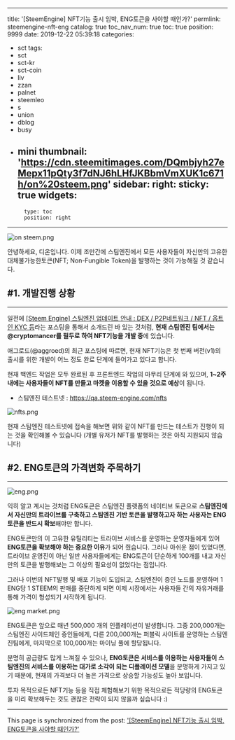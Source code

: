 
---
title: '[SteemEngine] NFT기능 출시 임박, ENG토큰을 사야할 때인가?'
permlink: steemengine-nft-eng
catalog: true
toc_nav_num: true
toc: true
position: 9999
date: 2019-12-22 05:39:18
categories:
- sct
tags:
- sct
- sct-kr
- sct-coin
- liv
- zzan
- palnet
- steemleo
- s
- union
- dblog
- busy
- mini
thumbnail: 'https://cdn.steemitimages.com/DQmbjyh27eMepx11pQty3f7dNJ6hLHfJKBbmVmXUK1c671h/on%20steem.png'
sidebar:
    right:
        sticky: true
widgets:
    -
        type: toc
        position: right
---


![on steem.png](https://cdn.steemitimages.com/DQmbjyh27eMepx11pQty3f7dNJ6hLHfJKBbmVmXUK1c671h/on%20steem.png)

안녕하세요, 디온입니다. 이제 조만간에 스팀엔진에서 모든 사용자들이 자신만의 고유한 대체불가능한토큰(NFT; Non-Fungible Token)을 발행하는 것이 가능해질 것 같습니다.

## #1. 개발진행 상황
---

일전에 [[Steem Engine] 스팀엔진 업데이트 안내 : DEX / P2P네트워크 / NFT / 옵트인 KYC 등](https://www.steemcoinpan.com/sct/@donekim/steem-engine-dex-p2p-nft-kyc)라는 포스팅을 통해서 소개드린 바 있는 것처럼, **현재 스팀엔진 팀에서는 @cryptomancer를 필두로 하여 NFT기능을 개발 중**에 있습니다. 

애그로드(@aggroed)의 최근 포스팅에 따르면, 현재 NFT기능은 첫 번째 버전(v1)의 출시를 위한 개발이 어느 정도 완료 단계에 들어가고 있다고 합니다.

현재 백엔드 작업은 모두 완료된 후 프론트엔드 작업의 마무리 단계에 와 있으며, **1~2주 내에는 사용자들이 NFT를 만들고 마켓을 이용할 수 있을 것으로 예상**이 됩니다.


- 스팀엔진 테스트넷 : https://qa.steem-engine.com/nfts


![nfts.png](https://cdn.steemitimages.com/DQmUYb9965RFaWeB2i9ZhxHLZieaNaxLrAyrWWQb635qjiQ/nfts.png)

현재 스팀엔진 테스트넷에 접속을 해보면 위와 같이 NFT를 만드는 테스트가 진행이 되는 것을 확인해볼 수 있습니다 (개별 유저가 NFT를 발행하는 것은 아직 지원되지 않습니다)


## #2. ENG토큰의 가격변화 주목하기
---

![eng.png](https://cdn.steemitimages.com/DQmcNcjv5bzvHvLxQJqmm8UXMEPYscxEG9FS9f8DZd9VXP6/eng.png)

익히 알고 계시는 것처럼 ENG토큰은 스팀엔진 플랫폼의 네이티브 토큰으로 **스팀엔진에서 자신만의 트라이브를 구축하고 스팀엔진 기반 토큰을 발행하고자 하는 사용자는 ENG토큰을 반드시 확보**해야만 합니다. 

ENG토큰만의 이 고유한 유틸리티는 트라이브 서비스를 운영하는 운영자들에게 있어 **ENG토큰을 확보해야 하는 중요한 이유**가 되어 줬습니다. 그러나 아쉬운 점이 있었다면, 트라이브 운영진이 아닌 일반 사용자들에게는 ENG토큰이 단순하게 100개를 내고 자신만의 토큰을 발행해보는 그 이상의 필요성이 없었다는 점입니다.

그러나 이번의 NFT발행 및 배포 기능이 도입되고, 스팀엔진이 증인 노드를 운영하며 1 ENG당 1 STEEM의 판매를 중단하게 되면 이제 시장에서는 사용자들 간의 자유거래를 통해 가격이 형성되기 시작하게 됩니다.

![eng market.png](https://cdn.steemitimages.com/DQmXy2npVXQcan7bLY4fsLBVmUs6nNYTy7pFAZnZ8cBYx51/eng%20market.png)

ENG토큰은 앞으로 매년 500,000 개의 인플레이션이 발생합니다. 그중 200,000개는 스팀엔진 사이드체인 증인들에게, 다른 200,000개는 퍼블릭 사이트를 운영하는 스팀엔진팀에게, 마지막으로 100,000개는 마이닝 풀에 할당됩니다.

분명히 공급량도 많게 느껴질 수 있으나, **ENG토큰은 서비스를 이용하는 사용자들이 스팀엔진의 서비스를 이용하는 대가로 소각이 되는 디플레이션 모델**을 분명하게 가지고 있기 때문에, 현재의 가격보다 더 높은 가격으로 상승할 가능성도 높아 보입니다.

투자 목적으로든 NFT기능 등을 직접 체험해보기 위한 목적으로든 적당량의 ENG토큰을 미리 확보해두는 것도 괜찮은 전략이 되지 않을까 싶습니다 :)

- - -

This page is synchronized from the post: ['[SteemEngine] NFT기능 출시 임박, ENG토큰을 사야할 때인가?'](https://steemit.com/@donekim/steemengine-nft-eng)
